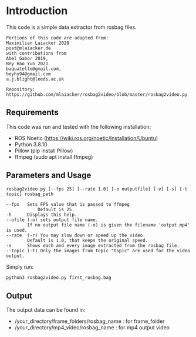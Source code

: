 # Introduction

This code is a simple data extractor from rosbag files.

```text
Portions of this code are adapted from:
Maximilian Laiacker 2020
post@mlaiacker.de
with contributions from
Abel Gabor 2019,
Bey Hao Yun 2021
baquatelle@gmail.com,
beyhy94@gmail.com
a.j.blight@leeds.ac.uk

Repository:
https://github.com/mlaiacker/rosbag2video/blob/master/rosbag2video.py
```

## Requirements 
This code was run and tested with the following installation:
+ ROS Noetic (https://wiki.ros.org/noetic/Installation/Ubuntu)
+ Python 3.8.10
+ Pillow (pip install Pillow)
+ ffmpeg (sudo apt install ffmpeg)


## Parameters and Usage
```
rosbag2video.py [--fps 25] [--rate 1.0] [-o outputfile] [-v] [-s] [-t topic] rosbag_path

--fps   Sets FPS value that is passed to ffmpeg
            Default is 25.
-h      Displays this help.
--ofile (-o) sets output file name.
        If no output file name (-o) is given the filename 'output.mp4' is used.
--rate  (-r) You may slow down or speed up the video.
        Default is 1.0, that keeps the original speed.
-s      Shows each and every image extracted from the rosbag file.
--topic (-t) Only the images from topic "topic" are used for the video output.
```

Simply run:
```bash
python3 rosbag2video.py first_rosbag.bag
```

## Output
The output data can be found in:
+ /your_directory/frame_folders/rosbag_name : for frame_folder
+ /your_directory/mp4_video/rosbag_name : for mp4 output video
